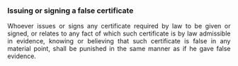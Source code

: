 ### Issuing or signing a false certificate
<div style="text-align: justify">

Whoever issues or signs any certificate required by law to be given or signed, or relates to any fact of which such certificate is by law admissible in evidence, knowing or believing that such certificate is false in any material point, shall be punished in the same manner as if he gave false evidence.

</div>
